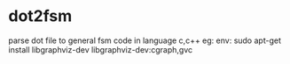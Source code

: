 # dot2fsm
parse dot file to general fsm code in language c,c++
eg:
env:
sudo apt-get install libgraphviz-dev
libgraphviz-dev:cgraph,gvc

